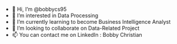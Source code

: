 - 👋 Hi, I’m @bobbycs95
- 👀 I’m interested in Data Processing
- 🌱 I’m currently learning to become Business Intelligence Analyst
- 💞️ I’m looking to collaborate on Data-Related Project
- 📫 You can contact me on LinkedIn : Bobby Christian

<!---
bobbycs95/bobbycs95 is a ✨ special ✨ repository because its `README.md` (this file) appears on your GitHub profile.
You can click the Preview link to take a look at your changes.
--->
